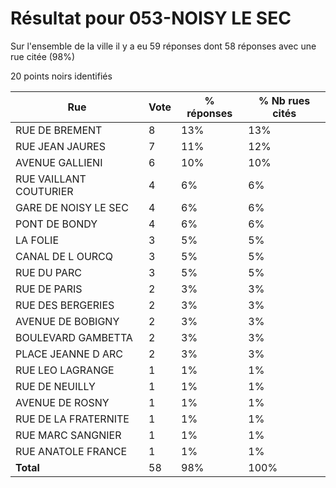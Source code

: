# Résultat pour 053-NOISY LE SEC

Sur l'ensemble de la ville il y a eu 59 réponses dont 58 réponses avec une rue citée (98%)

20 points noirs identifiés

| Rue | Vote | % réponses | % Nb rues cités|
|-----|------|------------|----------------|
| RUE DE BREMENT | 8 | 13% | 13%|
| RUE JEAN JAURES | 7 | 11% | 12%|
| AVENUE GALLIENI | 6 | 10% | 10%|
| RUE VAILLANT COUTURIER | 4 | 6% | 6%|
| GARE DE NOISY LE SEC | 4 | 6% | 6%|
| PONT DE BONDY | 4 | 6% | 6%|
| LA FOLIE | 3 | 5% | 5%|
| CANAL DE L OURCQ | 3 | 5% | 5%|
| RUE DU PARC | 3 | 5% | 5%|
| RUE DE PARIS | 2 | 3% | 3%|
| RUE DES BERGERIES | 2 | 3% | 3%|
| AVENUE DE BOBIGNY | 2 | 3% | 3%|
| BOULEVARD GAMBETTA | 2 | 3% | 3%|
| PLACE JEANNE D ARC | 2 | 3% | 3%|
| RUE LEO LAGRANGE | 1 | 1% | 1%|
| RUE DE NEUILLY | 1 | 1% | 1%|
| AVENUE DE ROSNY | 1 | 1% | 1%|
| RUE DE LA FRATERNITE | 1 | 1% | 1%|
| RUE MARC SANGNIER | 1 | 1% | 1%|
| RUE ANATOLE FRANCE | 1 | 1% | 1%|
| **Total** | 58 | 98% | 100%|
